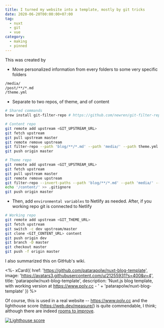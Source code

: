 ```yaml
---
title: I turned my website into a template, mostly by git tricks
date: 2020-06-20T00:00:00+07:00
tag:
  - nuxt
  - git
  - vue
category:
  - making
  - pinned
---
```


This was created by

- Move personalized information from every folders to some very specific folders

```sh
/media/
/post/**/*.md
/theme.yml
```

- Separate to two repos, of theme, and of content

```sh
# Shared commands
brew install git-filter-repo # https://github.com/newren/git-filter-repo/blob/main/INSTALL.md
```

<!-- excerpt -->

```sh
# Content repo
git remote add upstream <GIT_UPSTREAM_URL>
git fetch upstream
git pull upstream master
git remote remove upstream
git filter-repo --path 'blog/**/*.md' --path 'media/' --path theme.yml --force # and other related content folders in the past
git push origin master
```

```sh
# Theme repo
git remote add upstream <GIT_UPSTREAM_URL>
git fetch upstream
git pull upstream master
git remote remove upstream
git filter-repo --invert-paths --path 'blog/**/*.md' --path 'media/' --path theme.yml --force # and other related content folders in the past
echo '/content/' >> .gitignore
git push origin master
```

- Then, add `environmental variables` to Netlify as needed. After, if you working repo git is connected to Netlify

```sh
# Working repo
git remote add upstream <GIT_THEME_URL>
git fetch upstream
git switch -c dev upstream/master
git clone <GIT_CONTENT_URL> content
git push origin dev
git branch -D master
git checkout master
git push -f origin master
```

I also summarized this on GitHub's wiki.

<%- xCard({
  href: 'https://github.com/patarapolw/nuxt-blog-template',
  image: 'https://avatars3.githubusercontent.com/u/21255931?s=400&v=4',
  title: 'patarapolw/nuxt-blog-template',
  description: 'Nuxt.js blog template, with working version at https://www.polv.cc - '
    + 'patarapolw/nuxt-blog-template'
}) %>

Of course, this is used in a real website -- https://www.polv.cc and the lighthouse score (https://web.dev/measure/) is quite commendable, I think; although there are indeed [rooms to improve](https://github.com/patarapolw/nuxt-blog-template/issues/5).

[![Lighthouse score](https://user-images.githubusercontent.com/21255931/85204182-d91a2380-b33c-11ea-8a82-74b857868d03.png)](https://github.com/patarapolw/nuxt-blog-template/issues/6)
